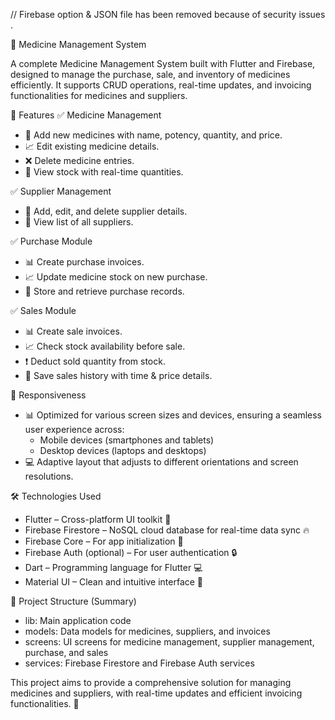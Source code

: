 // Firebase option & JSON file has been removed because of security issues .

💊 Medicine Management System

A complete Medicine Management System built with Flutter and Firebase, designed to manage the purchase, sale, and inventory of medicines efficiently. It supports CRUD operations, real-time updates, and invoicing functionalities for medicines and suppliers.

🚀 Features
✅ Medicine Management
- 📝 Add new medicines with name, potency, quantity, and price.
- 📈 Edit existing medicine details.
- ❌ Delete medicine entries.
- 👀 View stock with real-time quantities.

✅ Supplier Management
- 📝 Add, edit, and delete supplier details.
- 👀 View list of all suppliers.

✅ Purchase Module
- 📊 Create purchase invoices.
- 📈 Update medicine stock on new purchase.
- 💾 Store and retrieve purchase records.

✅ Sales Module
- 📊 Create sale invoices.
- 📈 Check stock availability before sale.
- ❗ Deduct sold quantity from stock.
- 💾 Save sales history with time & price details.

📱 Responsiveness
- 📊 Optimized for various screen sizes and devices, ensuring a seamless user experience across:
    - Mobile devices (smartphones and tablets)
    - Desktop devices (laptops and desktops)
- 💻 Adaptive layout that adjusts to different orientations and screen resolutions.

🛠 Technologies Used
- Flutter – Cross-platform UI toolkit 🚀
- Firebase Firestore – NoSQL cloud database for real-time data sync 🔥
- Firebase Core – For app initialization 🔑
- Firebase Auth (optional) – For user authentication 🔒
- Dart – Programming language for Flutter 💻
- Material UI – Clean and intuitive interface 🎨

📂 Project Structure (Summary)
- lib: Main application code
- models: Data models for medicines, suppliers, and invoices
- screens: UI screens for medicine management, supplier management, purchase, and sales
- services: Firebase Firestore and Firebase Auth services

This project aims to provide a comprehensive solution for managing medicines and suppliers, with real-time updates and efficient invoicing functionalities. 💪


